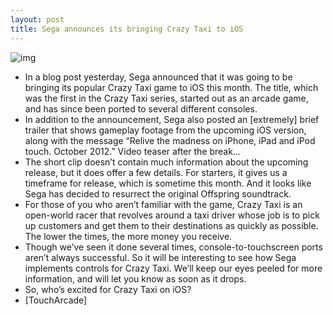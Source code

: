 ```yaml
---
layout: post
title: Sega announces its bringing Crazy Taxi to iOS
---
```

![img](http://media.idownloadblog.com/wp-content/uploads/2012/10/crazy-taxi-ss.jpg)
* In a blog post yesterday, Sega announced that it was going to be bringing its popular Crazy Taxi game to iOS this month. The title, which was the first in the Crazy Taxi series, started out as an arcade game, and has since been ported to several different consoles.
* In addition to the announcement, Sega also posted an [extremely] brief trailer that shows gameplay footage from the upcoming iOS version, along with the message “Relive the madness on iPhone, iPad and iPod touch. October 2012.” Video teaser after the break…
* The short clip doesn’t contain much information about the upcoming release, but it does offer a few details. For starters, it gives us a timeframe for release, which is sometime this month. And it looks like Sega has decided to resurrect the original Offspring soundtrack.
* For those of you who aren’t familiar with the game, Crazy Taxi is an open-world racer that revolves around a taxi driver whose job is to pick up customers and get them to their destinations as quickly as possible. The lower the times, the more money you receive.
* Though we’ve seen it done several times, console-to-touchscreen ports aren’t always successful. So it will be interesting to see how Sega implements controls for Crazy Taxi. We’ll keep our eyes peeled for more information, and will let you know as soon as it drops.
* So, who’s excited for Crazy Taxi on iOS?
* [TouchArcade]

